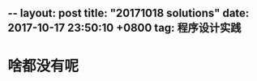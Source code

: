 --
layout: post
title:  "20171018 solutions"
date:   2017-10-17 23:50:10 +0800
tag: 程序设计实践
---
# 啥都没有呢
